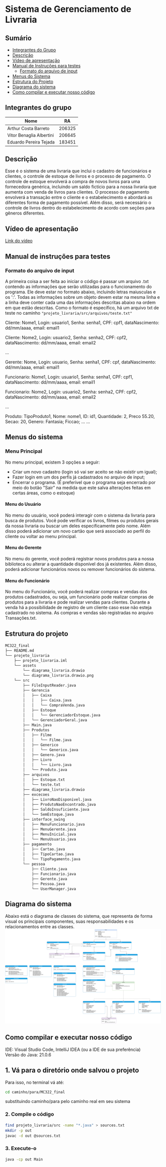 # Sistema de Gerenciamento de Livraria

## Sumário
- [Integrantes do Grupo](##-integrantes-do-grupo)
- [Descrição](##-descrição)
- [Vídeo de apresentação](##-video-de-apresentacao)
- [Manual de Instruções para testes](##-manual-de-instruções-para-testes)
  - [Formato do arquivo de input](###-formato-do-arquivo-de-input)
- [Menus do Sistema](##-menus-do-sistema)
- [Estrutura do Projeto](##-estrutura-do-projeto)
- [Diagrama do sistema](##-diagrama-do-sistema)
- [Como compilar e executar nosso código](##-como-compilar-e-executar-o-nosso-codigo)

## Integrantes do grupo

| Nome                     | RA      |
|--------------------------|---------|
| Arthur Costa Barreto     | 206325  |
| Vitor Benaglia Albertini | 206645  |
| Eduardo Pereira Tejada   | 183451  |

## Descrição
Esse é o sistema de uma livraria que inclui o cadastro de funcionários e clientes, o controle de estoque de livros e o processo de pagamento. 
O controle de estoque envolverá a compra de novos livros para uma fornecedora genérica, incluindo um saldo fictício para a nossa livraria que aumenta com venda de livros para clientes. 
O processo de pagamento envolverá a transação entre o cliente e o estabelecimento e abordará as diferentes forma de pagamento possível.
Além disso, será necessário o controle de livros dentro do estabelecimento de acordo com seções para gêneros diferentes.

## Vídeo de apresentação
[Link do vídeo](https://youtu.be/R2XV3Sniksg)

## Manual de instruções para testes
### Formato do arquivo de input
A primeira coisa a ser feita ao iniciar o código é passar um arquivo .txt contendo as informações que serão utilizadas para o funcionamento do programa. Ele deve estar no formato abaixo, incluindo letras maiusculas e os ':'. Todas as informações sobre um objeto devem estar na mesma linha e a linha deve conter cada uma das informações descritas abaixo na ordem em que estão descritas. Como o formato é específico, há um arquivo txt de teste no caminho ```"projeto_livraria/src/arquivos/teste.txt"```

Cliente: Nome1, Login: usuario1, Senha: senha1, CPF: cpf1, dataNascimento: dd/mm/aaaa, email: email1

Cliente: Nome2, Login: usuario2, Senha: senha2, CPF: cpf2, dataNascimento: dd/mm/aaaa, email: email2

...

Gerente: Nome, Login: usuario, Senha: senha1, CPF: cpf, dataNascimento: dd/mm/aaaa, email: email1

Funcionario: Nome1, Login: usuario1, Senha: senha1, CPF: cpf1, dataNascimento: dd/mm/aaaa, email: email1

Funcionario: Nome2, Login: usuario2, Senha: senha2, CPF: cpf2, dataNascimento: dd/mm/aaaa, email: email2

...

Produto: TipoProduto1, Nome: nome1, ID: id1, Quantidade: 2, Preco 55.20, Secao: 20, Genero: Fantasia; Ficcao; ...
...

## Menus do sistema
### Menu Principal
No menu principal, existem 3 opções a seguir: 
- Criar um novo cadastro (login só vai ser aceito se não existir um igual);
- Fazer login em um dos perfis já cadastrados no arquivo de input;
- Encerrar o programa. (É preferível que o programa seja encerrado por meio do botão "Sair" na medida que este salva alterações feitas em certas áreas, como o estoque)

#### Menu do Usuário
No menu do usuário, você poderá interagir com o sistema da livraria para busca de produtos. Você pode verificar os livros, filmes ou produtos gerais da nossa 
livraria ou buscar um deles especificamente pelo nome. Além disso poderá adicionar um novo cartão que será associado ao perfil do cliente ou voltar ao menu principal.

#### Menu do Gerente
No menu do gerente, você poderá registrar novos produtos para a nossa biblioteca ou alterar a quantidade disponível dos já existentes. Além disso, poderá adicionar funcionários novos ou remover funcionários do sistema.

#### Menu do Funcionário
No menu do Funcionário, você poderá realizar compras e vendas dos produtos cadastrados, ou seja, um funcionário pode realizar compras de produtos para a livraria e pode realizar vendas para clientes. Durante a venda há a possibilidade de registro de um cliente caso esse não esteja cadastrado no sistema. As compras e vendas são registradas no arquivo Transações.txt.

## Estrutura do projeto
```
MC322_final
├── README.md
└── projeto_livraria
    ├── projeto_livraria.iml
    └── assets
        └── diagrama_livraria.drawio
        └── diagrama_livraria.drawio.png
    └── src
        ├── FileInputReader.java
        ├── Gerencia
        │   ├── Caixa
        │   │   ├── Caixa.java
        │   │   └── CompraVenda.java
        │   ├── Estoque
        │   │   └── GerenciadorEstoque.java
        │   └── GerenciadorGeral.java
        ├── Main.java
        ├── Produtos
        │   ├── Filme
        │   │   └── Filme.java
        │   ├── Generico
        │   │   └── Generico.java
        │   ├── Genero.java
        │   ├── Livro
        │   │   └── Livro.java
        │   └── Produto.java
        ├── arquivos
        │   ├── Estoque.txt
        │   └── teste.txt
        ├── diagrama_livraria.drawio
        ├── excecoes
        │   ├── LivroNaoDisponivel.java
        │   ├── ProdutoNaoEncontrado.java
        │   ├── SaldoInsuficiente.java
        │   └── SemEstoque.java
        ├── interface_swing
        │   ├── MenuFuncionario.java
        │   ├── MenuGerente.java
        │   ├── MenuInicial.java
        │   └── MenuUsuario.java
        ├── pagamento
        │   ├── Cartao.java
        │   ├── TipoCartao.java
        │   └── TipoPagamento.java
        └── pessoa
            ├── Cliente.java
            ├── Funcionario.java
            ├── Gerente.java
            ├── Pessoa.java
            └── UserManager.java
```

## Diagrama do sistema
Abaixo está o diagrama de classes do sistema, que representa de forma visual os principais componentes, suas responsabilidades e os relacionamentos entre as classes.
![Diagrama](projeto_livraria/assets/diagrama_livraria.png)

## Como compilar e executar nosso código

IDE: Visual Studio Code, IntelliJ IDEA (ou a IDE de sua preferência) \
Versão do Java: 21.0.6

## 1. Vá para o diretório onde salvou o projeto
Para isso, no terminal vá até:
```bash
cd caminho/para/MC322_final
```
substituindo caminho/para pelo caminho real em seu sistema
### 2. Compile o código
```bash
find projeto_livraria/src -name "*.java" > sources.txt
mkdir -p out
javac -d out @sources.txt
```
### 3. Execute-o
```bash
java -cp out Main
```
